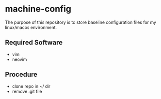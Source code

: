 # machine-config
The purpose of this repository is to store baseline configuration files for my linux/macos environment. 

## Required Software
- vim
- neovim

## Procedure
- clone repo in ~/ dir
- remove .git file
